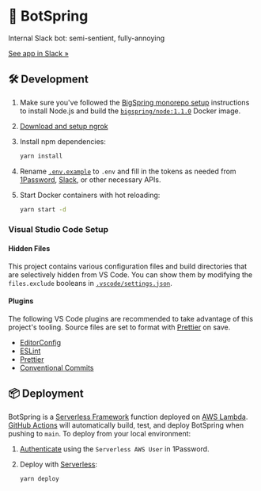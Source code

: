 # 🤖 BotSpring

Internal Slack bot: semi-sentient, fully-annoying

[See app in Slack »](https://bigspring-io.slack.com/archives/D022HRW90R4)

## 🛠 Development

1. Make sure you've followed the [BigSpring monorepo setup](https://github.com/bigspring-io/bigspring/blob/development/docs/getting-started.md#-setting-up-the-repository) instructions to install Node.js and build the [`bigspring/node:1.1.0`](https://github.com/bigspring-io/bigspring/blob/development/docker/Dockerfile) Docker image.
2. [Download and setup ngrok](https://ngrok.com/)
3. Install npm dependencies:

   ```bash
   yarn install
   ```

4. Rename [`.env.example`](.env.example) to `.env` and fill in the tokens as needed from [1Password](https://bigspringskills.1password.com), [Slack](https://api.slack.com/apps/A022MG521QV), or other necessary APIs.
5. Start Docker containers with hot reloading:

   ```bash
   yarn start -d
   ```

### Visual Studio Code Setup

#### Hidden Files

This project contains various configuration files and build directories that are selectively hidden from VS Code. You can show them by modifying the `files.exclude` booleans in [`.vscode/settings.json`](.vscode/settings.json).

#### Plugins

The following VS Code plugins are recommended to take advantage of this project's tooling. Source files are set to format with [Prettier](https://prettier.io) on save.

- [EditorConfig](https://marketplace.visualstudio.com/items?itemName=EditorConfig.EditorConfig)
- [ESLint](https://marketplace.visualstudio.com/items?itemName=dbaeumer.vscode-eslint)
- [Prettier](https://marketplace.visualstudio.com/items?itemName=esbenp.prettier-vscode)
- [Conventional Commits](https://marketplace.visualstudio.com/items?itemName=vivaxy.vscode-conventional-commits)

## 📦 Deployment

BotSpring is a [Serverless Framework](https://www.serverless.com) function deployed on [AWS Lambda](https://aws.amazon.com/lambda). [GitHub Actions](https://github.com/features/actions) will automatically build, test, and deploy BotSpring when pushing to `main`. To deploy from your local environment:

1. [Authenticate](https://serverless.com/framework/docs/providers/aws/guide/credentials/) using the `Serverless AWS User` in 1Password.
2. Deploy with [Serverless](https://www.serverless.com):

   ```bash
   yarn deploy
   ```
